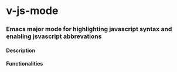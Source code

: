 # v-js-mode
### Emacs major mode for highlighting javascript syntax and enabling jsvascript abbrevations

#### Description

#### Functionalities
